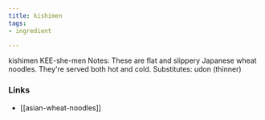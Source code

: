 ```yaml
---
title: kishimen
tags:
- ingredient

---
```

kishimen KEE-she-men Notes: These are flat and slippery Japanese wheat noodles. They're served both hot and cold. Substitutes: udon (thinner)

### Links

* [[asian-wheat-noodles]]
